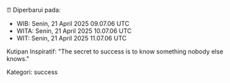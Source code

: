 ⏰ Diperbarui pada:
- WIB: Senin, 21 April 2025 09.07.06 UTC
- WITA: Senin, 21 April 2025 10.07.06 UTC
- WIT: Senin, 21 April 2025 11.07.06 UTC

Kutipan Inspiratif:
"The secret to success is to know something nobody else knows."


Kategori: success

